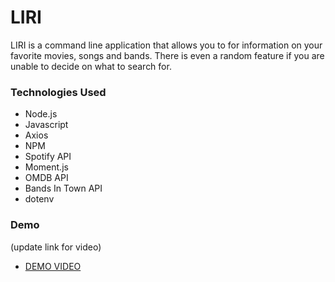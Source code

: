 # LIRI

LIRI is a command line application that allows you to for information on your favorite movies, songs and bands. There is even a random feature if you are unable to decide on what to search for. <br>

 
 ### Technologies Used

* Node.js
* Javascript
* Axios
* NPM
* Spotify API
* Moment.js
* OMDB API
* Bands In Town API
* dotenv
 
 ### Demo
 
 (update link for video)
 * [DEMO VIDEO](https://jlfinlayson.github.io/Train-Scheduler/)
